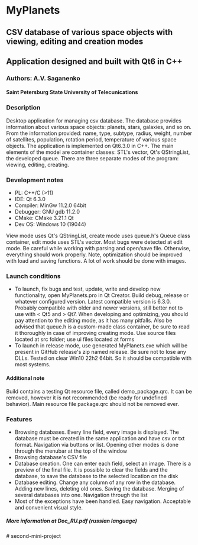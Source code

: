 
# MyPlanets

## CSV database of various space objects with viewing, editing and creation modes

## Application designed and built with Qt6 in C++

### Authors: A.V. Saganenko

#### Saint Petersburg State University of Telecunications

### Description

Desktop application for managing csv database. The database provides information about various space objects: planets, stars, galaxies, and so on. From the information provided: name, type, subtype, radius, weight, number of satellites, population, rotation period, temperature of various space objects. The application is implemented on Qt6.3.0 in C++. The main elements of the model are container classes: STL's vector, Qt's QStringList, the developed queue. There are three separate modes of the program: viewing, editing, creating.

### Development notes

* PL: C++/C (>11)
* IDE: Qt 6.3.0
* Compiler: MinGw 11.2.0 64bit
* Debugger: GNU gdb 11.2.0
* CMake: CMake 3.21.1 Qt
* Dev OS: Windows 10 (19044)

View mode uses Qt's QStringList, create mode uses queue.h's Queue class container, edit mode uses STL's vector. Most bugs were detected at edit mode. Be careful while working with parsing and open/save file. Otherwise, everything should work properly. Note, optimization should be improved with load and saving functions. A lot of work should be done with images.

### Launch conditions

* To launch, fix bugs and test, update, write and develop new functionality, open MyPlanets.pro in Qt Creator. Build debug, release or whatever configured version. Latest compatible version is 6.3.0. Probably compatible with older and newer versions, still better not to use with < Qt5 and > Qt7. When developing and optimizing, you should pay attention to the editing mode, as it has many pitfalls. Also be advised that queue.h is a custom-made class container, be sure to read it thoroughly in case of improving creating mode. Use source files located at src folder; use ui files located at forms
* To launch in release mode, use generated MyPlanets.exe which will be present in GitHub release's zip named release. Be sure not to lose any DLLs. Tested on clear Win10 22h2 64bit. So it should be compatible with most systems.

#### Additional note

Build contains a testing Qt resource file, called demo_package.qrc. It can be removed, however it is not recommended (be ready for undefined behavior). Main resource file package.qrc should not be removed ever.

### Features

* Browsing databases. Every line field, every image is displayed. The database must be created in the same application and have csv or txt format. Navigation via buttons or list. Opening other modes is done through the menubar at the top of the window
* Browsing database's CSV file
* Database creation. One can enter each field, select an image. There is a preview of the final file. It is possible to clear the fields and the database, to save the database to the selected location on the disk
* Database editing. Change any column of any row in the database. Adding new lines, deleting old ones. Saving the database. Merging of several databases into one. Navigation through the list
* Most of the exceptions have been handled. Easy navigation. Acceptable and convenient visual style.
  
##### More information at Doc_RU.pdf (russian language)
#   s e c o n d - m i n i - p r o j e c t  
 